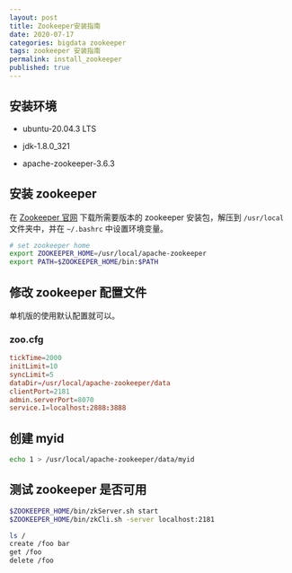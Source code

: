 ```yaml
---
layout: post
title: Zookeeper安装指南
date: 2020-07-17
categories: bigdata zookeeper
tags: zookeeper 安装指南
permalink: install_zookeeper
published: true
---
```


## 安装环境

- ubuntu-20.04.3 LTS

- jdk-1.8.0_321

- apache-zookeeper-3.6.3

## 安装 zookeeper

在 [Zookeeper 官网](https://zookeeper.apache.org) 下载所需要版本的 zookeeper 安装包，解压到 `/usr/local` 文件夹中，并在 `~/.bashrc` 中设置环境变量。

```bash
# set zookeeper home
export ZOOKEEPER_HOME=/usr/local/apache-zookeeper
export PATH=$ZOOKEEPER_HOME/bin:$PATH
```

## 修改 zookeeper 配置文件

单机版的使用默认配置就可以。

### zoo.cfg

```conf
tickTime=2000
initLimit=10
syncLimit=5
dataDir=/usr/local/apache-zookeeper/data
clientPort=2181
admin.serverPort=8070
service.1=localhost:2888:3888
```

## 创建 myid

```bash
echo 1 > /usr/local/apache-zookeeper/data/myid
```

## 测试 zookeeper 是否可用

```bash
$ZOOKEEPER_HOME/bin/zkServer.sh start
$ZOOKEEPER_HOME/bin/zkCli.sh -server localhost:2181

ls /
create /foo bar
get /foo
delete /foo
```

